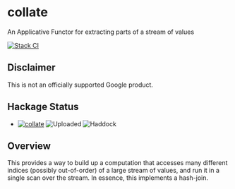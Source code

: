 # collate

An Applicative Functor for extracting parts of a stream of values

[![Stack CI](https://github.com/google/hs-collate/actions/workflows/stack-ci.yml/badge.svg)](https://github.com/google/hs-collate/actions/workflows/stack-ci.yml)

## Disclaimer

This is not an officially supported Google product.

## Hackage Status

* [![collate](https://badgen.net/runkit/awpr/hackage/v/collate?icon=haskell&cache=600)](https://hackage.haskell.org/package/collate)
  ![Uploaded](https://badgen.net/runkit/awpr/hackage/t/collate?cache=600)
  ![Haddock](https://badgen.net/runkit/awpr/hackage/d/collate?cache=600)

## Overview

This provides a way to build up a computation that accesses many different
indices (possibly out-of-order) of a large stream of values, and run it in a
single scan over the stream.  In essence, this implements a hash-join.

